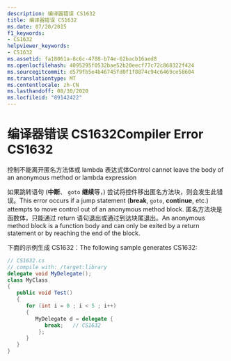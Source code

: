 ```yaml
---
description: 编译器错误 CS1632
title: 编译器错误 CS1632
ms.date: 07/20/2015
f1_keywords:
- CS1632
helpviewer_keywords:
- CS1632
ms.assetid: fa18061a-8c6c-4788-b74e-62bacb16aed8
ms.openlocfilehash: 4095295f0532bae52b20eecf77c72c868322f424
ms.sourcegitcommit: d579fb5e4b46745fd0f1f8874c94c6469ce58604
ms.translationtype: MT
ms.contentlocale: zh-CN
ms.lasthandoff: 08/30/2020
ms.locfileid: "89142422"
---
```

# <a name="compiler-error-cs1632"></a><span data-ttu-id="a4a91-103">编译器错误 CS1632</span><span class="sxs-lookup"><span data-stu-id="a4a91-103">Compiler Error CS1632</span></span>
<span data-ttu-id="a4a91-104">控制不能离开匿名方法体或 lambda 表达式体</span><span class="sxs-lookup"><span data-stu-id="a4a91-104">Control cannot leave the body of an anonymous method or lambda expression</span></span>  
  
 <span data-ttu-id="a4a91-105">如果跳转语句 (**中断**、 `goto` **继续**等，) 尝试将控件移出匿名方法块，则会发生此错误。</span><span class="sxs-lookup"><span data-stu-id="a4a91-105">This error occurs if a jump statement (**break**, `goto`, **continue**, etc.) attempts to move control out of an anonymous method block.</span></span> <span data-ttu-id="a4a91-106">匿名方法块是函数体，只能通过 return 语句退出或通过到达块尾退出。</span><span class="sxs-lookup"><span data-stu-id="a4a91-106">An anonymous method block is a function body and can only be exited by a return statement or by reaching the end of the block.</span></span>  
  
 <span data-ttu-id="a4a91-107">下面的示例生成 CS1632：</span><span class="sxs-lookup"><span data-stu-id="a4a91-107">The following sample generates CS1632:</span></span>  
  
```csharp  
// CS1632.cs  
// compile with: /target:library  
delegate void MyDelegate();  
class MyClass  
{  
   public void Test()  
   {
      for (int i = 0 ; i < 5 ; i++)  
      {  
         MyDelegate d = delegate {  
            break;   // CS1632  
          };
      }  
   }  
}  
```
